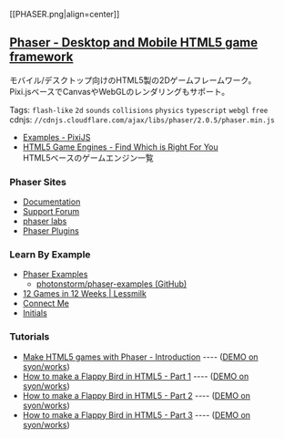 [[PHASER.png|align=center]]

## [Phaser - Desktop and Mobile HTML5 game framework](http://phaser.io/)

モバイル/デスクトップ向けのHTML5製の2Dゲームフレームワーク。  
Pixi.jsベースでCanvasやWebGLのレンダリングもサポート。

Tags: `flash-like` `2d` `sounds` `collisions` `physics` `typescript` `webgl` `free`  
cdnjs: `//cdnjs.cloudflare.com/ajax/libs/phaser/2.0.5/phaser.min.js`

- [Examples - PixiJS](http://www.pixijs.com/examples/)
- [HTML5 Game Engines - Find Which is Right For You](http://html5gameengine.com/)  
  HTML5ベースのゲームエンジン一覧

### Phaser Sites

- [Documentation](http://docs.phaser.io/)
- [Support Forum](http://www.html5gamedevs.com/forum/14-phaser/)
- [phaser labs](http://labs.phaser.io/)
- [Phaser Plugins](https://github.com/photonstorm/phaser-plugins)

### Learn By Example

- [Phaser Examples](http://examples.phaser.io/index.html)
    - [photonstorm/phaser-examples (GitHub)](https://github.com/photonstorm/phaser-examples)
- [12 Games in 12 Weeks | Lessmilk](http://www.lessmilk.com/12games.php)
- [Connect Me](https://dl.dropboxusercontent.com/u/36169647/HTML5/connectors/index.html)
- [Initials](http://www.initialsgames.com/microsites/)

### Tutorials

- [Make HTML5 games with Phaser - Introduction](http://blog.lessmilk.com/make-html5-games-with-phaser-1/)
  ---- ([DEMO on syon/works](http://syon.github.io/works/game/1/))
- [How to make a Flappy Bird in HTML5 - Part 1](http://blog.lessmilk.com/how-to-make-flappy-bird-in-html5-1/)
  ---- ([DEMO on syon/works](http://syon.github.io/works/game/2/))
- [How to make a Flappy Bird in HTML5 - Part 2](http://blog.lessmilk.com/how-to-make-flappy-bird-in-html5-2/)
  ---- ([DEMO on syon/works](http://syon.github.io/works/game/3/))
- [How to make a Flappy Bird in HTML5 - Part 3](http://blog.lessmilk.com/how-to-make-flappy-bird-in-html5-3/)
  ---- ([DEMO on syon/works](http://syon.github.io/works/game/4/))
